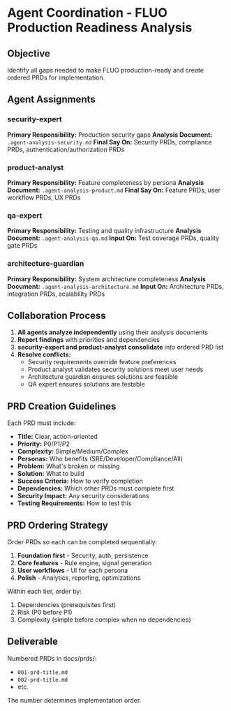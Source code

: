 # Agent Coordination - FLUO Production Readiness Analysis

## Objective
Identify all gaps needed to make FLUO production-ready and create ordered PRDs for implementation.

## Agent Assignments

### security-expert
**Primary Responsibility:** Production security gaps
**Analysis Document:** `.agent-analysis-security.md`
**Final Say On:** Security PRDs, compliance PRDs, authentication/authorization PRDs

### product-analyst
**Primary Responsibility:** Feature completeness by persona
**Analysis Document:** `.agent-analysis-product.md`
**Final Say On:** Feature PRDs, user workflow PRDs, UX PRDs

### qa-expert
**Primary Responsibility:** Testing and quality infrastructure
**Analysis Document:** `.agent-analysis-qa.md`
**Input On:** Test coverage PRDs, quality gate PRDs

### architecture-guardian
**Primary Responsibility:** System architecture completeness
**Analysis Document:** `.agent-analysis-architecture.md`
**Input On:** Architecture PRDs, integration PRDs, scalability PRDs

## Collaboration Process

1. **All agents analyze independently** using their analysis documents
2. **Report findings** with priorities and dependencies
3. **security-expert and product-analyst consolidate** into ordered PRD list
4. **Resolve conflicts:**
   - Security requirements override feature preferences
   - Product analyst validates security solutions meet user needs
   - Architecture guardian ensures solutions are feasible
   - QA expert ensures solutions are testable

## PRD Creation Guidelines

Each PRD must include:
- **Title:** Clear, action-oriented
- **Priority:** P0/P1/P2
- **Complexity:** Simple/Medium/Complex
- **Personas:** Who benefits (SRE/Developer/Compliance/All)
- **Problem:** What's broken or missing
- **Solution:** What to build
- **Success Criteria:** How to verify completion
- **Dependencies:** Which other PRDs must complete first
- **Security Impact:** Any security considerations
- **Testing Requirements:** How to test this

## PRD Ordering Strategy

Order PRDs so each can be completed sequentially:

1. **Foundation first** - Security, auth, persistence
2. **Core features** - Rule engine, signal generation
3. **User workflows** - UI for each persona
4. **Polish** - Analytics, reporting, optimizations

Within each tier, order by:
1. Dependencies (prerequisites first)
2. Risk (P0 before P1)
3. Complexity (simple before complex when no dependencies)

## Deliverable

Numbered PRDs in docs/prds/:
- `001-prd-title.md`
- `002-prd-title.md`
- etc.

The number determines implementation order.
